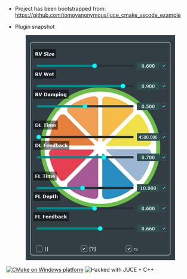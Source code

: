 * Project has been bootstrapped from:
https://github.com/tomoyanonymous/juce_cmake_vscode_example

* Plugin snapshot

<p align="center">
  <img src="assets/snapshot.png" alt="GUI Snapshot" width="400"/>
</p>

[![CMake on Windows platform](https://github.com/amp1ee/effect_rack/actions/workflows/cmake-single-platform.yml/badge.svg?branch=signalsmith-stretch)](https://github.com/amp1ee/effect_rack/actions/workflows/cmake-single-platform.yml) ![Hacked with JUCE + C++](https://img.shields.io/badge/⚡%20Hacked%20with-%E2%9D%A4%20JUCE%20+%20%F0%9F%9B%A0%EF%B8%8F%20C++-black?style=for-the-badge)
